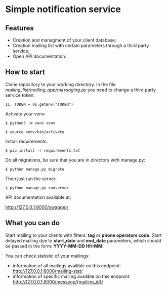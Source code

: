 # Simple notification service

## Features
- Creation and managment of your client database;
- Creation mailing list with certain parameters through a third party service;
- Open API documentation.

## How to start

Clone repository to your working directory.
In the file *mailing_list/mailing_app/messaging.py* you need to change a third party service token:

`11. TOKEN = os.getenv("TOKEN")`

Activate your venv:

`$ python3 -m venv venv`

`$ source venv/bin/activate`

Install requirements:

`$ pip install -r requirements.txt`

Do all migrations, be sure that you are in directory with manage.py:

`$ python manage.py migrate`

Then just run the server:

`$ python manage.py runserver`

API documentation available at:

<http://127.0.0.1:8000/swagger/>

## What you can do

Start mailing to your clients with filters: **tag** or **phone operators code**. Start delayed mailing due to **start_date** and **end_date** parameters, which should be passed in the form: **YYYY-MM-DD HH:MM**.

You can check statistic of your mailings:
- information of all mailings availible on this endpoint: <http://127.0.0.1:8000/mailing-stat/>
- information of specific mailing availible on this endpoint: <http://127.0.0.1:8000/message/{mailing_id}/>
